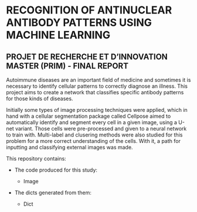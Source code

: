 # RECOGNITION OF ANTINUCLEAR ANTIBODY PATTERNS USING MACHINE LEARNING

## PROJET DE RECHERCHE ET D’INNOVATION MASTER (PRIM) - FINAL REPORT

Autoimmune diseases are an important field of medicine and sometimes it is necessary to identify
cellular patterns to correctly diagnose an illness. This project aims to create a network that classifies
specific antibody patterns for those kinds of diseases. 

Initially some types of image processing
techniques were applied, which in hand with a cellular segmentation package called Cellpose aimed
to automatically identify and segment every cell in a given image, using a U-net variant. Those
cells were pre-processed and given to a neural network to train with.  Multi-label and clusering methods 
were also studied for this problem for a more correct understanding of the cells.
With it, a path for inputting and
classifying external images was made.

This repository contains:
* The code produced for this study:
  * Image

* The dicts generated from them:
  * Dict

